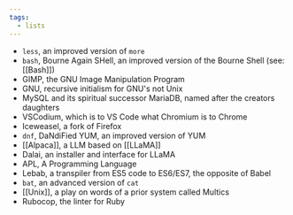 ```yaml
---
tags:
  - lists
---
```

- `less`, an improved version of `more`
- `bash`, Bourne Again SHell, an improved version of the Bourne Shell (see: [[Bash]])
- GIMP, the GNU Image Manipulation Program
- GNU, recursive initialism for GNU's not Unix
- MySQL and its spiritual successor MariaDB, named after the creators daughters
- VSCodium, which is to VS Code what Chromium is to Chrome
- Iceweasel, a fork of Firefox
- `dnf`, DaNdiFied YUM, an improved version of YUM
- [[Alpaca]], a LLM based on [[LLaMA]]
- Dalai, an installer and interface for LLaMA
- APL, A Programming Language
- Lebab, a transpiler from ES5 code to ES6/ES7, the opposite of Babel
- `bat`, an advanced version of `cat`
- [[Unix]], a play on words of a prior system called Multics
- Rubocop, the linter for Ruby
